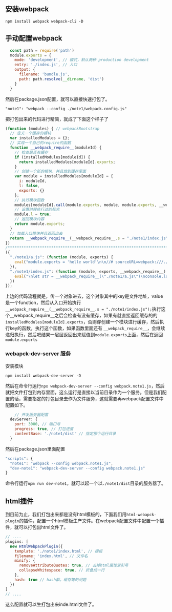## 安装webpack

`npm install webpack webpack-cli -D`

## 手动配置webpack

````js
  const path = require('path')
  module.exports = {
    mode: 'development', // 模式，默认两种 production development
    entry: './index.js', // 入口
    output: {
      filename: 'bundle.js',
      path: path.resolve(__dirname, 'dist')
    }
  }
````
然后在package.json配置，就可以直接快速打包了。

`"note1": "webpack --config ./note1/webpack.config.js"`

把打包出来的代码进行精简，就成了下面这个样子了

```js
(function (modules) { // webpackBootstrap
  // 定义一个缓存的模块
  var installedModules = {};
  // 实现一个自己的require的函数
  function __webpack_require__(moduleId) {
    // 检查是否有缓存
    if (installedModules[moduleId]) {
      return installedModules[moduleId].exports;
    }
    // 创建一个新的模块，并且放到缓存里面
    var module = installedModules[moduleId] = {
      i: moduleId,
      l: false,
      exports: {}
    };
    // 执行模块函数
    modules[moduleId].call(module.exports, module, module.exports, __webpack_require__);
    // 设置时候执行过的标志
    module.l = true;
    // 返回模块内容
    return module.exports;
  }
  // 加载入口模块并且返回出去
  return __webpack_require__(__webpack_require__.s = "./note1/index.js");
})
/************************************************************************/
({
  "./note1/a.js": (function (module, exports) {
    eval("module.exports = 'helle world'\n\n//# sourceURL=webpack:///./note1/a.js?");
  }),
  "./note1/index.js": (function (module, exports, __webpack_require__) {
    eval("\nlet str = __webpack_require__(\"./note1/a.js\")\nconsole.log(str)\n\n//# sourceURL=webpack:///./note1/index.js?");
  })
});
```

上边的代码流程就是，传一个对象进去，这个对象其中的key是文件地址，value是一个function，然后从入口开始执行`__webpack_require__(__webpack_require__.s = "./note1/index.js");`执行这个__webpack_require__之后会检查有没有缓存，如果有就直接返回缓存的的`installedModules[moduleId].exports`，否则穿创建一个模块进行缓存，然后执行key的函数，执行这个函数，如果函数里面还有 `__webpack_require__`，会继续递归执行，然后吧结果一层层返回出来赋值到`module.exports`上面，然后在返回`module.exports`

### webapck-dev-server 服务

安装模块

`npm install webpack-dev-server -D`

然后在命令行运行`npx webpack-dev-server --config webpack.note1.js`，然后就把文件打包到内存里面，这么运行是直接以当前目录作为一个服务。但是我们配置的话，需要指定的打包目录去作为文件服务，这就需要再webpack配置文件中配置如下。

````js
	// 开发服务器配置
  devServer: {
    port: 3000, // 端口号
    progress: true, // 打包进度
    contentBase: './note1/dist' // 指定那个运行目录
  }
````

然后在package.json里面配置 

````js
"scripts": {
  "note1": "webpack --config webpack.note1.js",
  "dev-note1": "webpack-dev-server --config webpack.note1.js"
}
````

命令行运行`npm run dev-note1`，就可以起一个以`./note1/dist`目录的服务器了。

## html插件

到目前为止，我们打包出来都是没有html模板的，下面我们用`html-webapck-plugin`的插件，配置一个html模板生产文件。在webpack配置文件中配置一个插件，就可以打包出html文件了。

````js
// ....
plugins: [
  new HtmlWebpackPlugin({
    template: './note1/index.html', // 模板
    filename: 'index.html', // 文件名
    minify: {
      removeAttributeQuotes: true, // 去掉html属性双引号
      collapseWhitespace: true, // 折叠成一行
    },
    hash: true // hash戳。缓存等的问题
  })
]
// ....
````
这么配置就可以生打包出来inde.html文件了。
